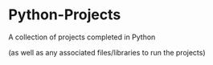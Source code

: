 # Python-Projects
A collection of projects completed in Python

(as well as any associated files/libraries to run the projects)
